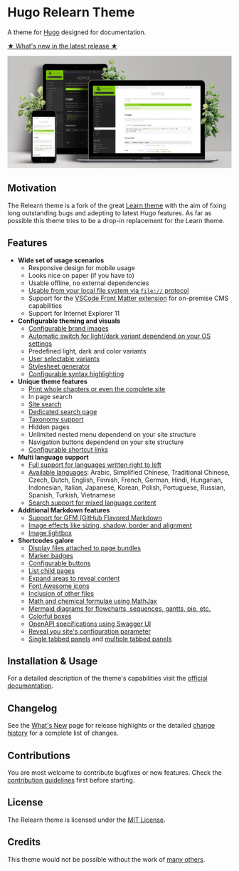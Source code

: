 # Hugo Relearn Theme

A theme for [Hugo](https://gohugo.io/) designed for documentation.

[★ What's new in the latest release ★](https://mcshelby.github.io/hugo-theme-relearn/basics/migration)

![Image of the Relearn theme in light and dark mode on phone, tablet and desktop](https://github.com/McShelby/hugo-theme-relearn/raw/main/images/hero.png)

## Motivation

The Relearn theme is a fork of the great [Learn theme](https://github.com/matcornic/hugo-theme-learn) with the aim of fixing long outstanding bugs and adepting to latest Hugo features. As far as possible this theme tries to be a drop-in replacement for the Learn theme.

## Features

- **Wide set of usage scenarios**
  - Responsive design for mobile usage
  - Looks nice on paper (if you have to)
  - Usable offline, no external dependencies
  - [Usable from your local file system via `file://` protocol](https://mcshelby.github.io/hugo-theme-relearn/basics/configuration#serving-your-page-from-the-filesystem)
  - Support for the [VSCode Front Matter extension](https://github.com/estruyf/vscode-front-matter) for on-premise CMS capabilities
  - Support for Internet Explorer 11
- **Configurable theming and visuals**
  - [Configurable brand images](https://mcshelby.github.io/hugo-theme-relearn/basics/customization#change-the-logo)
  - [Automatic switch for light/dark variant dependend on your OS settings](https://mcshelby.github.io/hugo-theme-relearn/basics/customization#adjusting-to-os-settings)
  - Predefined light, dark and color variants
  - [User selectable variants](https://mcshelby.github.io/hugo-theme-relearn/basics/customization#multiple-variants)
  - [Stylesheet generator](https://mcshelby.github.io/hugo-theme-relearn/basics/generator)
  - [Configurable syntax highlighting](https://mcshelby.github.io/hugo-theme-relearn/shortcodes/highlight)
- **Unique theme features**
  - [Print whole chapters or even the complete site](https://mcshelby.github.io/hugo-theme-relearn/basics/configuration#activate-print-support)
  - In page search
  - [Site search](https://mcshelby.github.io/hugo-theme-relearn/basics/configuration#activate-search)
  - [Dedicated search page](https://mcshelby.github.io/hugo-theme-relearn/basics/configuration#activate-dedicated-search-page)
  - [Taxonomy support](https://mcshelby.github.io/hugo-theme-relearn/cont/taxonomy)
  - Hidden pages
  - Unlimited nested menu dependend on your site structure
  - Navigation buttons dependend on your site structure
  - [Configurable shortcut links](https://mcshelby.github.io/hugo-theme-relearn/cont/menushortcuts)
- **Multi language support**
  - [Full support for languages written right to left](https://mcshelby.github.io/hugo-theme-relearn/cont/i18n)
  - [Available languages](https://mcshelby.github.io/hugo-theme-relearn/cont/i18n#basic-configuration): Arabic, Simplified Chinese, Traditional Chinese, Czech, Dutch, English, Finnish, French, German, Hindi, Hungarian, Indonesian, Italian, Japanese, Korean, Polish, Portuguese, Russian, Spanish, Turkish, Vietnamese
  - [Search support for mixed language content](https://mcshelby.github.io/hugo-theme-relearn/cont/i18n#search)
- **Additional Markdown features**
  - [Support for GFM (GitHub Flavored Markdown](https://mcshelby.github.io/hugo-theme-relearn/cont/markdown)
  - [Image effects like sizing, shadow, border and alignment](https://mcshelby.github.io/hugo-theme-relearn/cont/markdown#image-effects)
  - [Image lightbox](https://mcshelby.github.io/hugo-theme-relearn/cont/markdown#lightbox)
- **Shortcodes galore**
  - [Display files attached to page bundles](https://mcshelby.github.io/hugo-theme-relearn/shortcodes/attachments)
  - [Marker badges](https://mcshelby.github.io/hugo-theme-relearn/shortcodes/badge)
  - [Configurable buttons](https://mcshelby.github.io/hugo-theme-relearn/shortcodes/button)
  - [List child pages](https://mcshelby.github.io/hugo-theme-relearn/shortcodes/children)
  - [Expand areas to reveal content](https://mcshelby.github.io/hugo-theme-relearn/shortcodes/expand)
  - [Font Awesome icons](https://mcshelby.github.io/hugo-theme-relearn/shortcodes/icon)
  - [Inclusion of other files](https://mcshelby.github.io/hugo-theme-relearn/shortcodes/include)
  - [Math and chemical formulae using MathJax](https://mcshelby.github.io/hugo-theme-relearn/shortcodes/math)
  - [Mermaid diagrams for flowcharts, sequences, gantts, pie, etc.](https://mcshelby.github.io/hugo-theme-relearn/shortcodes/mermaid)
  - [Colorful boxes](https://mcshelby.github.io/hugo-theme-relearn/shortcodes/notice)
  - [OpenAPI specifications using Swagger UI](https://mcshelby.github.io/hugo-theme-relearn/shortcodes/openapi)
  - [Reveal you site's configuration parameter](https://mcshelby.github.io/hugo-theme-relearn/shortcodes/siteparam)
  - [Single tabbed panels](https://mcshelby.github.io/hugo-theme-relearn/shortcodes/tab) and [multiple tabbed panels](https://mcshelby.github.io/hugo-theme-relearn/shortcodes/tabs)

## Installation & Usage

For a detailed description of the theme's capabilities visit the [official documentation](https://mcshelby.github.io/hugo-theme-relearn/).

## Changelog

See the [What's New](https://mcshelby.github.io/hugo-theme-relearn/basics/migration) page for release highlights or the detailed [change history](https://mcshelby.github.io/hugo-theme-relearn/basics/history) for a complete list of changes.

## Contributions

You are most welcome to contribute bugfixes or new features. Check the [contribution guidelines](https://mcshelby.github.io/hugo-theme-relearn/dev/contributing) first before starting.

## License

The Relearn theme is licensed under the [MIT License](https://github.com/McShelby/hugo-theme-relearn/blob/main/LICENSE).

## Credits

This theme would not be possible without the work of [many others](https://mcshelby.github.io/hugo-theme-relearn/more/credits).
